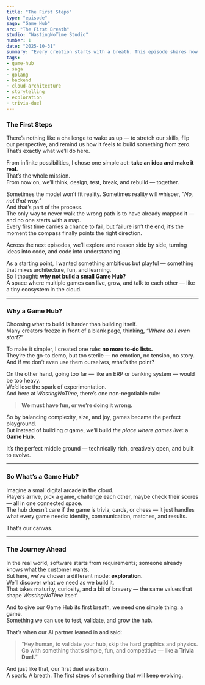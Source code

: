 ```yaml
---  
title: "The First Steps"  
type: "episode"  
saga: "Game Hub"  
arc: "The First Breath"  
studio: "WastingNoTime Studio"
number: 1  
date: "2025-10-31"  
summary: "Every creation starts with a breath. This episode shares how WastingNoTime came to life through curiosity, challenge, and a bit of rebellion — choosing to build a Game Hub as a living lab for ideas and code."
tags:
- game-hub
- saga
- golang
- backend
- cloud-architecture
- storytelling
- exploration
- trivia-duel
---
```


### The First Steps

There’s nothing like a challenge to wake us up — to stretch our skills, flip our perspective, and remind us how it feels to build something from zero.  
That’s exactly what we’ll do here.

From infinite possibilities, I chose one simple act: **take an idea and make it real.**  
That’s the whole mission.  
From now on, we’ll think, design, test, break, and rebuild — together.

Sometimes the model won’t fit reality. Sometimes reality will whisper, _“No, not that way.”_  
And that’s part of the process.  
The only way to never walk the wrong path is to have already mapped it — and no one starts with a map.  
Every first time carries a chance to fail, but failure isn’t the end; it’s the moment the compass finally points the right direction.

Across the next episodes, we’ll explore and reason side by side, turning ideas into code, and code into understanding.

As a starting point, I wanted something ambitious but playful — something that mixes architecture, fun, and learning.  
So I thought: **why not build a small Game Hub?**  
A space where multiple games can live, grow, and talk to each other — like a tiny ecosystem in the cloud.

---

### **Why a Game Hub?**

Choosing what to build is harder than building itself.  
Many creators freeze in front of a blank page, thinking, _“Where do I even start?”_

To make it simpler, I created one rule: **no more to-do lists.**  
They’re the go-to demo, but too sterile — no emotion, no tension, no story.  
And if we don’t even use them ourselves, what’s the point?

On the other hand, going too far — like an ERP or banking system — would be too heavy.  
We’d lose the spark of experimentation.  
And here at _WastingNoTime_, there’s one non-negotiable rule:

> **We must have fun, or we’re doing it wrong.**

So by balancing complexity, size, and joy, games became the perfect playground.  
But instead of building _a_ game, we’ll build _the place where games live_: a **Game Hub**.

It’s the perfect middle ground — technically rich, creatively open, and built to evolve.

---

### **So What’s a Game Hub?**

Imagine a small digital arcade in the cloud.  
Players arrive, pick a game, challenge each other, maybe check their scores — all in one connected space.  
The hub doesn’t care if the game is trivia, cards, or chess — it just handles what every game needs: identity, communication, matches, and results.

That’s our canvas.

---

### **The Journey Ahead**

In the real world, software starts from requirements; someone already knows what the customer wants.  
But here, we’ve chosen a different mode: **exploration.**  
We’ll discover what we need as we build it.  
That takes maturity, curiosity, and a bit of bravery — the same values that shape _WastingNoTime_ itself.

And to give our Game Hub its first breath, we need one simple thing: a game.  
Something we can use to test, validate, and grow the hub.

That’s when our AI partner leaned in and said:

> “Hey human, to validate your hub, skip the hard graphics and physics. Go with something that’s simple, fun, and competitive — like a **Trivia Duel.**”

And just like that, our first duel was born.  
A spark. A breath. The first steps of something that will keep evolving.

